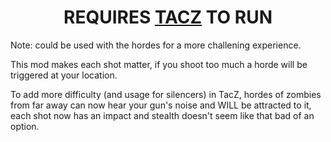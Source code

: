 <h1 align="center">
REQUIRES <a href="https://www.curseforge.com/minecraft/mc-mods/timeless-and-classics-zero">TACZ</a> TO RUN
</h1>

Note: could be used with the hordes for a more challening experience. 

This mod makes each shot matter, if you shoot too much a horde will be triggered at your location.

To add more difficulty (and usage for silencers) in TacZ, hordes of zombies from far away can now hear your gun's noise and WILL be attracted to it, each shot now has an impact and stealth doesn't seem like that bad of an option.
